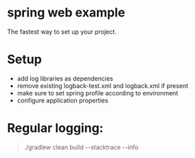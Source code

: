# spring web example
The fastest way to set up your project.

# Setup

  * add log libraries as dependencies
  * remove existing logback-test.xml and logback.xml if present
  * make sure to set spring profile according to environment
  * configure application properties

# Regular logging:

> ./gradlew clean build  --stacktrace --info
